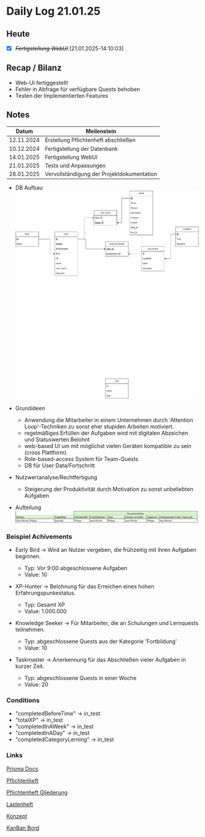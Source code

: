 # Daily Log 21.01.25

## Heute

- [X] ~~*Fertigstellung WebUI*~~ [21.01.2025-14:10:03]

## Recap / Bilanz

- Web-UI fertiggestellt
- Fehler in Abfrage für verfügbare Quests behoben
- Testen der Implementierten Features

## Notes

| Datum      | Meilenstein                                |
| ---------- | ------------------------------------------ |
| 12.11.2024 | Erstellung Pflichtenheft abschließen       |
| 10.12.2024 | Fertigstellung der Datenbank               |
| 14.01.2025 | Fertigstellung WebUI                       |
| 21.01.2025 | Tests und Anpassungen                      |
| 28.01.2025 | Vervollständigung der Projektdokumentation |

- DB Aufbau
  ![alt text](../24.11.12/QustifyDB.drawio.png)

- Grundideen
  - Anwendung die Mitarbeiter in einem Unternehmen durch 'Attention Loop'-Techniken zu sonst eher stupiden Arbeiten motiviert.
  - regelmäßiges Erfüllen der Aufgaben wird mit digitalen Abzeichen und Statuswerten Belohnt
  - web-based UI um mit möglichst vielen Geräten kompatible zu sein (cross Plattform)
  - Role-based-access System für Team-Quests
  - DB für User Data/Fortschritt

- Nutzwertanalyse/Rechtfertigung
  - Steigerung der Produktivität durch Motivation zu sonst unbeliebten Aufgaben

- Aufteilung
  ![alt text](../24.11.12/{42BBED3D-2AB0-483A-91D8-A66B250D83E0}.png) 

### Beispiel Achivements
- Early Bird -> Wird an Nutzer vergeben, die frühzeitig mit ihren Aufgaben beginnen.
  - Typ: Vor 9:00 abgeschlossene Aufgaben
  - Value: 10

- XP-Hunter -> Belohnung für das Erreichen eines hohen Erfahrungspunkestatus.
  - Typ: Gesamt XP
  - Value: 1.000.000

- Knowledge Seeker -> Für Mitarbeiter, die an Schulungen und Lernquests teilnehmen.
  - Typ: abgeschlossene Quests aus der Kategorie 'Fortbildung'
  - Value: 10

- Taskmaster -> Anerkennung für das Abschließen vieler Aufgaben in kurzer Zeit.
  - Typ: abgeschlossene Quests in einer Woche
  - Value: 20

### Conditions
- "completedBeforeTime" -> in_test
- "totalXP" -> in_test
- "completedInAWeek" -> in_test
- "completedInADay" -> in_test 
- "completedCategoryLerning" -> in_test

### Links

[Prisma Docs](https://www.prisma.io/docs/getting-started/quickstart-sqlite)

[Pflichtenheft](../24.10.29/Pflichtenheft_Questify.md)

[Pflichtenheft Gliederung](../24.10.29/Gliederung_Pflichtenheft.pdf)

[Lastenheft](../24.10.29/Lastenheft_Questify.md)
<!-- -> https://chatgpt.com/share/6720dfe6-d86c-800a-bf53-1f82d712e43f -->

[Konzept](<../24.11.05/Konzept Questify.md>)
<!-- -> https://chatgpt.com/share/672a177d-a9a8-800a-bdff-bf8994686894 -->

[KanBan Bord](https://trello.com/b/6GTg28qt/gid-projekt-jean-michel-philipp)
